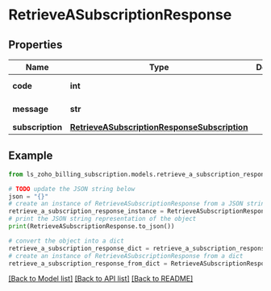 # RetrieveASubscriptionResponse


## Properties

Name | Type | Description | Notes
------------ | ------------- | ------------- | -------------
**code** | **int** |  | [optional] [readonly] 
**message** | **str** |  | [optional] [readonly] 
**subscription** | [**RetrieveASubscriptionResponseSubscription**](RetrieveASubscriptionResponseSubscription.md) |  | [optional] 

## Example

```python
from ls_zoho_billing_subscription.models.retrieve_a_subscription_response import RetrieveASubscriptionResponse

# TODO update the JSON string below
json = "{}"
# create an instance of RetrieveASubscriptionResponse from a JSON string
retrieve_a_subscription_response_instance = RetrieveASubscriptionResponse.from_json(json)
# print the JSON string representation of the object
print(RetrieveASubscriptionResponse.to_json())

# convert the object into a dict
retrieve_a_subscription_response_dict = retrieve_a_subscription_response_instance.to_dict()
# create an instance of RetrieveASubscriptionResponse from a dict
retrieve_a_subscription_response_from_dict = RetrieveASubscriptionResponse.from_dict(retrieve_a_subscription_response_dict)
```
[[Back to Model list]](../README.md#documentation-for-models) [[Back to API list]](../README.md#documentation-for-api-endpoints) [[Back to README]](../README.md)



